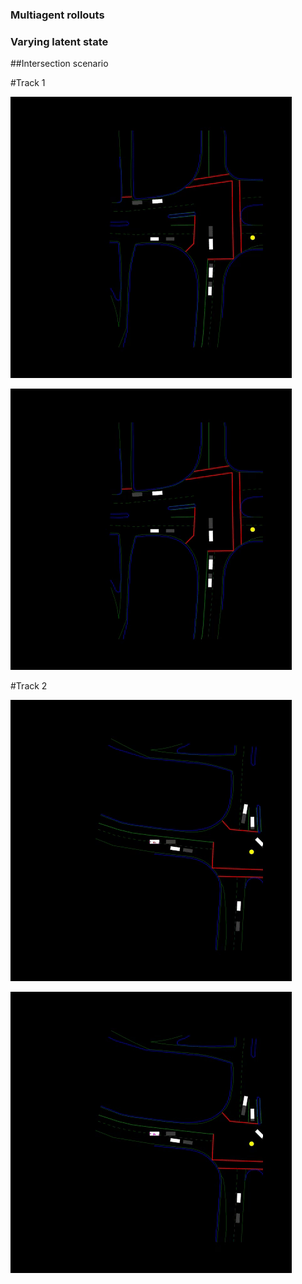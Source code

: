 ### Multiagent rollouts



### Varying latent state

##Intersection scenario

#Track 1

![Alt Text](latent1.gif)

![Alt Text](latent2.gif)

#Track 2

![Alt Text](latent3.gif)

![Alt Text](latent4.gif)

